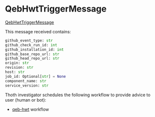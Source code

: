 # QebHwtTriggerMessage

[QebHwtTriggerMessage](https://github.com/thoth-station/messaging/blob/master/thoth/messaging/qebhwt_trigger.py)

This message received contains:

```python
github_event_type: str
github_check_run_id: int
github_installation_id: int
github_base_repo_url: str
github_head_repo_url: str
origin: str
revision: str
host: str
job_id: Optional[str] = None
component_name: str
service_version: str
```

Thoth investigator schedules the following workflow to provide advice to user (human or bot):

- [qeb-hwt](https://github.com/thoth-station/thoth-application/tree/master/qeb-hwt-github-app) workflow
